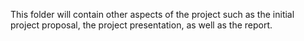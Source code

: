 This folder will contain other aspects of the project such as the initial project proposal, the project presentation, as well as the report.
